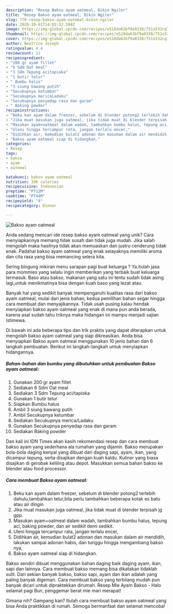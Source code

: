 ```yaml
---
description: "Resep Bakso ayam oatmeal, Bikin Ngiler"
title: "Resep Bakso ayam oatmeal, Bikin Ngiler"
slug: 770-resep-bakso-ayam-oatmeal-bikin-ngiler
date: 2020-10-01T14:03:52.594Z
image: https://img-global.cpcdn.com/recipes/e518da63bf9a8338/751x532cq70/bakso-ayam-oatmeal-foto-resep-utama.jpg
thumbnail: https://img-global.cpcdn.com/recipes/e518da63bf9a8338/751x532cq70/bakso-ayam-oatmeal-foto-resep-utama.jpg
cover: https://img-global.cpcdn.com/recipes/e518da63bf9a8338/751x532cq70/bakso-ayam-oatmeal-foto-resep-utama.jpg
author: Beatrice Joseph
ratingvalue: 4.4
reviewcount: 11
recipeingredient:
- "200 gr ayam fillet"
- "6 Sdm Oat meal"
- "3 Sdm Tepung acitapioka"
- "1 butir telur"
- " Bumbu halus"
- "3 siung bawang putih"
- "Secukupnya ketumbar"
- "Secukupnya mericaLadaku"
- "Secukupnya penyedap rasa dan garam"
- " Baking powder"
recipeinstructions:
- "Beku kan ayam dalam freezer, sebelum di blender potong2 terlebih dahulu,tambahkan telur,bila perlu tambahkan beberapa kotak es batu atau air dingin"
- "Jika muat masukan juga oatmeal, jika tidak muat di blender terpisah jg gpp."
- "Masukan ayam+oatmeal dalam wadah, tambahkan bumbu halus, tepung aci, baking powder, dan air sedikit demi sedikit."
- "Uleni hingga tercampur rata, jangan terlalu encer,"
- "Didihkan air, kemudian bulat2 adonan dan masukan dalam air mendidih, lakukan sampai adonan habis, dan tunggu hingga mengambang bakso nya,"
- "Bakso ayam oatmeal siap di hidangkan."
categories:
- Resep
tags:
- bakso
- ayam
- oatmeal

katakunci: bakso ayam oatmeal 
nutrition: 196 calories
recipecuisine: Indonesian
preptime: "PT12M"
cooktime: "PT44M"
recipeyield: "4"
recipecategory: Dinner

---
```



![Bakso ayam oatmeal](https://img-global.cpcdn.com/recipes/e518da63bf9a8338/751x532cq70/bakso-ayam-oatmeal-foto-resep-utama.jpg)

Anda sedang mencari ide resep bakso ayam oatmeal yang unik? Cara menyiapkannya memang tidak susah dan tidak juga mudah. Jika salah mengolah maka hasilnya tidak akan memuaskan dan justru cenderung tidak enak. Padahal bakso ayam oatmeal yang enak selayaknya memiliki aroma dan cita rasa yang bisa memancing selera kita.

Sering bingung mikiran menu sarapan pagi buat keluarga ? Ya.itulah jasa para mommies yang selalu ingin memberikan yang terbaik buat keluarga termasuk. Baso atau bakso, makanan yang satu ini tentu sudah tidak asing lagi,untuk menikmatinya bisa dengan kuah baso yang lezat atau.

Banyak hal yang sedikit banyak mempengaruhi kualitas rasa dari bakso ayam oatmeal, mulai dari jenis bahan, kedua pemilihan bahan segar hingga cara membuat dan menyajikannya. Tidak usah pusing kalau hendak menyiapkan bakso ayam oatmeal yang enak di mana pun anda berada, karena asal sudah tahu triknya maka hidangan ini mampu menjadi sajian istimewa.


Di bawah ini ada beberapa tips dan trik praktis yang dapat diterapkan untuk mengolah bakso ayam oatmeal yang siap dikreasikan. Anda bisa menyiapkan Bakso ayam oatmeal menggunakan 10 jenis bahan dan 6 langkah pembuatan. Berikut ini langkah-langkah untuk menyiapkan hidangannya.

<!--inarticleads1-->

##### Bahan-bahan dan bumbu yang dibutuhkan untuk pembuatan Bakso ayam oatmeal:

1. Gunakan 200 gr ayam fillet
1. Sediakan 6 Sdm Oat meal
1. Sediakan 3 Sdm Tepung aci/tapioka
1. Gunakan 1 butir telur
1. Siapkan  Bumbu halus
1. Ambil 3 siung bawang putih
1. Ambil Secukupnya ketumbar
1. Sediakan Secukupnya merica/Ladaku
1. Gunakan Secukupnya penyedap rasa dan garam
1. Sediakan  Baking powder


Dan kali ini IDN Times akan kasih rekomendasi resep dan cara membuat bakso ayam yang sederhana ala rumahan yang dijamin. Bakso merupakan bola-bola daging kenyal yang dibuat dari daging sapi, ayam, ikan, yang dicampur tepung, serta disajikan dengan kuah kaldu. Kuliner yang biasa disajikan di gerobak keliling atau depot. Masukkan semua bahan bakso ke blender atau food processor. 

<!--inarticleads2-->

##### Cara membuat Bakso ayam oatmeal:

1. Beku kan ayam dalam freezer, sebelum di blender potong2 terlebih dahulu,tambahkan telur,bila perlu tambahkan beberapa kotak es batu atau air dingin
1. Jika muat masukan juga oatmeal, jika tidak muat di blender terpisah jg gpp.
1. Masukan ayam+oatmeal dalam wadah, tambahkan bumbu halus, tepung aci, baking powder, dan air sedikit demi sedikit.
1. Uleni hingga tercampur rata, jangan terlalu encer,
1. Didihkan air, kemudian bulat2 adonan dan masukan dalam air mendidih, lakukan sampai adonan habis, dan tunggu hingga mengambang bakso nya,
1. Bakso ayam oatmeal siap di hidangkan.


Bakso sendiri dibuat menggunakan bahan daging baik daging ayam, ikan, sapi dan lainnya. Cara membuat bakso memang bisa dikatakan tidaklah sulit. Dari sekian banyak bakso, bakso sapi, ayam dan ikan adalah yang paling banyak digemari. Cara membuat bakso yang terbilang mudah pun banyak dicari untuk dipraktekkan dirumah. Resep Mie Ayam Bakso - Halo selamat pagi Bun, penggemar berat mie mari merapat! 

Gimana nih? Gampang kan? Itulah cara membuat bakso ayam oatmeal yang bisa Anda praktikkan di rumah. Semoga bermanfaat dan selamat mencoba!
